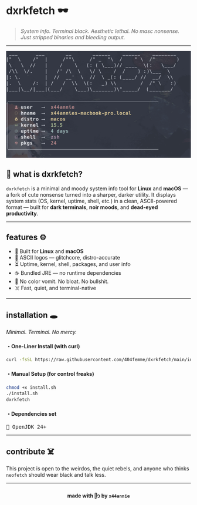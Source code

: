 # dxrkfetch 🕶

> *System info. Terminal black. Aesthetic lethal.*
> *No masc nonsense. Just stripped binaries and bleeding output.*

---

![dxrkfetch macOS](/screenshot/macos.png)

## 🖤 what is dxrkfetch?

`dxrkfetch` is a minimal and moody system info tool for **Linux** and **macOS** — a fork of cute nonsense turned into a sharper, darker utility.
It displays system stats (OS, kernel, uptime, shell, etc.) in a clean, ASCII-powered format — built for **dark terminals**, **noir moods**, and **dead-eyed productivity**.

---

## features ⚙️

* 🐧 Built for **Linux** and **macOS**
* 🩻 ASCII logos — glitchcore, distro-accurate
* ⏳ Uptime, kernel, shell, packages, and user info
* ☕ Bundled JRE — no runtime dependencies
* 🚫 No color vomit. No bloat. No bullshit.
* ☠️ Fast, quiet, and terminal-native

---

## installation 🕳️

*Minimal. Terminal. No mercy.*

#### ・One-Liner Install (with curl)

```bash
curl -fsSL https://raw.githubusercontent.com/404femme/dxrkfetch/main/install.sh | sudo bash
```

#### ・Manual Setup (for control freaks)

```bash
chmod +x install.sh
./install.sh
dxrkfetch
```

#### ・Dependencies set

<pre>
🧱 OpenJDK 24+
</pre>

---

## contribute ☠️
This project is open to the weirdos, the quiet rebels, and anyone who thinks `neofetch` should wear black and talk less.

---

<div align="center">

#### made with ᥫ᭡ by `x44annie`

</div>
